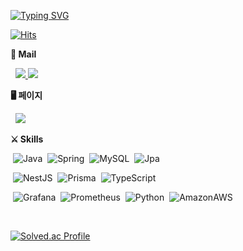
[![Typing SVG](https://readme-typing-svg.demolab.com/?lines=Hi,+I'm+Jc18JC)](https://git.io/typing-svg)

[![Hits](https://hits.seeyoufarm.com/api/count/incr/badge.svg?url=https%3A%2F%2Fgithub.com%2FJc18Jc&count_bg=%2379C83D&title_bg=%23555555&icon=&icon_color=%23E7E7E7&title=hits&edge_flat=false)](https://hits.seeyoufarm.com)

**📨 Mail**

&nbsp;
<a href="mailto:kimjc5467@gmail.com" target="_blank">
<img src = "https://img.shields.io/badge/_-Gmail-purple?&style=for-the-badge">
</a>
<a href="mailto:kimjc5467@naver.com" target="_blank">
<img src = "https://img.shields.io/badge/_-Naver-purple?&style=for-the-badge">
</a>

**🖥 페이지**

&nbsp;
[<img src = "https://img.shields.io/badge/_-Linkedin-purple?&style=for-the-badge">](https://www.linkedin.com/in/jaecheol-kim-937a1633b/)

**⚔ Skills**

&nbsp;![Java](https://img.shields.io/badge/Java-007396.svg?&style=for-the-badge&logo=Java&logoColor=white)
&nbsp;![Spring](https://img.shields.io/badge/Spring-6DB33F.svg?&style=for-the-badge&logo=Spring&logoColor=white)
&nbsp;![MySQL](https://img.shields.io/badge/MySQL-4479A1.svg?&style=for-the-badge&logo=MySQL&logoColor=white)
&nbsp;![Jpa](https://img.shields.io/badge/Jpa-6DB33F.svg?&style=for-the-badge&logo=Jpa&logoColor=white)

&nbsp;![NestJS](https://img.shields.io/badge/NestJS-000000.svg?&style=for-the-badge&logo=NestJS&logoColor=red)
&nbsp;![Prisma](https://img.shields.io/badge/Prisma-8977AD.svg?&style=for-the-badge&logo=Prisma&logoColor=white)
&nbsp;![TypeScript](https://img.shields.io/badge/TypeScript-3178C6.svg?&style=for-the-badge&logo=TypeScript&logoColor=white)

&nbsp;![Grafana](https://img.shields.io/badge/Grafana-FFFFFF.svg?&style=for-the-badge&logo=Grafana&logoColor=orange)
&nbsp;![Prometheus](https://img.shields.io/badge/Prometheus-FFFFFF.svg?&style=for-the-badge&logo=Prometheus&logoColor=orange)
&nbsp;![Python](https://img.shields.io/badge/Python-3776AB.svg?&style=for-the-badge&logo=Python&logoColor=white)
&nbsp;![AmazonAWS](https://img.shields.io/badge/Amazon%20AWS-232F3E?style=for-the-badge&logo=Amazo20%AWS&logoColor=white)

&nbsp;

[![Solved.ac Profile](http://mazassumnida.wtf/api/v2/generate_badge?boj=7387714)](https://solved.ac/7387714/)
